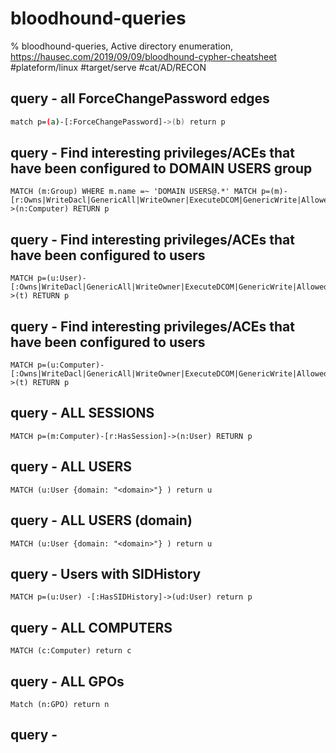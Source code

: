 # bloodhound-queries

% bloodhound-queries, Active directory enumeration, https://hausec.com/2019/09/09/bloodhound-cypher-cheatsheet
#plateform/linux #target/serve #cat/AD/RECON

## query - all ForceChangePassword edges
```bash
match p=(a)-[:ForceChangePassword]->(b) return p
```

## query - Find interesting privileges/ACEs that have been configured to DOMAIN USERS group
```
MATCH (m:Group) WHERE m.name =~ 'DOMAIN USERS@.*' MATCH p=(m)-[r:Owns|WriteDacl|GenericAll|WriteOwner|ExecuteDCOM|GenericWrite|AllowedToDelegate|ForceChangePassword]->(n:Computer) RETURN p
```


## query - Find interesting privileges/ACEs that have been configured to users
```
MATCH p=(u:User)-[:Owns|WriteDacl|GenericAll|WriteOwner|ExecuteDCOM|GenericWrite|AllowedToDelegate|ForceChangePassword]->(t) RETURN p
```

## query - Find interesting privileges/ACEs that have been configured to users
```
MATCH p=(u:Computer)-[:Owns|WriteDacl|GenericAll|WriteOwner|ExecuteDCOM|GenericWrite|AllowedToDelegate|ForceChangePassword]->(t) RETURN p
```

## query - ALL SESSIONS
```
MATCH p=(m:Computer)-[r:HasSession]->(n:User) RETURN p
```
## query - ALL USERS
```
MATCH (u:User {domain: "<domain>"} ) return u
```

## query - ALL USERS (domain)
```
MATCH (u:User {domain: "<domain>"} ) return u
```

## query - Users with SIDHistory
```
MATCH p=(u:User) -[:HasSIDHistory]->(ud:User) return p
```

## query - ALL COMPUTERS
```
MATCH (c:Computer) return c
```

## query - ALL GPOs
```
Match (n:GPO) return n
```

## query - 
```
```